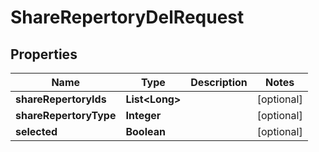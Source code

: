 

# ShareRepertoryDelRequest


## Properties

Name | Type | Description | Notes
------------ | ------------- | ------------- | -------------
**shareRepertoryIds** | **List&lt;Long&gt;** |  |  [optional]
**shareRepertoryType** | **Integer** |  |  [optional]
**selected** | **Boolean** |  |  [optional]



